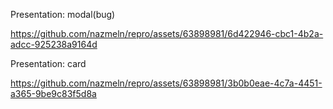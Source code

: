 Presentation: modal(bug)

https://github.com/nazmeln/repro/assets/63898981/6d422946-cbc1-4b2a-adcc-925238a9164d

Presentation: card

https://github.com/nazmeln/repro/assets/63898981/3b0b0eae-4c7a-4451-a365-9be9c83f5d8a

